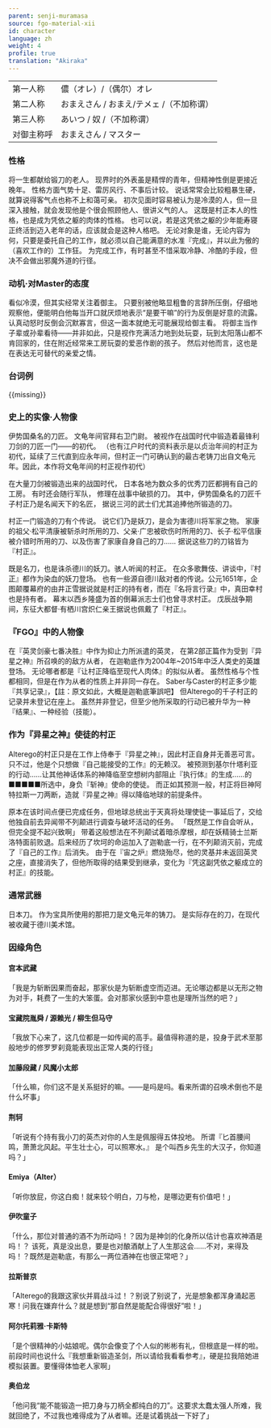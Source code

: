 ```yaml
---
parent: senji-muramasa
source: fgo-material-xii
id: character
language: zh
weight: 4
profile: true
translation: "Akiraka"
---
```


<table>
  <tr><td>第一人称</td><td>儂（オレ）/（偶尔）オレ</td></tr>
  <tr><td>第二人称</td><td>おまえさん / おまえ/テメェ /（不加称谓）</td></tr>
  <tr><td>第三人称</td><td>あいつ / 奴 /（不加称谓）</td></tr>
  <tr><td>对御主称呼</td><td>おまえさん / マスター</td></tr>
</table>

### 性格

将一生都献给锻刀的老人。
现界时的外表虽是精悍的青年，但精神性倒是更接近晚年。
性格方面气势十足、雷厉风行、不事后计较。
说话常常会比较粗暴生硬，就算说得客气点也称不上和蔼可亲。
初次见面时容易被认为是冷漠的人，但一旦深入接触，就会发现他是个很会照顾他人、很讲义气的人。
这既是村正本人的性格，也是成为凭依之躯的肉体的性格。
也可以说，若是这凭依之躯的少年能寿寝正终活到迈入老年的话，应该就会是这种人格吧。
无论对象是谁，无论内容为何，只要是委托自己的工作，就必须以自己能满意的水准『完成』，并以此为傲的（喜欢工作的）工作狂。
为完成工作，有时甚至不惜采取冷静、冷酷的手段，但决不会做出邪魔外道的行径。

### 动机·对Master的态度

看似冷漠，但其实经常关注着御主。
只要别被他略显粗鲁的言辞所压倒，仔细地观察他，便能明白他每当开口就厌烦地表示“是要干嘛”的行为反倒是好意的流露。
认真动怒时反倒会沉默寡言，但这一面本就绝无可能展现给御主看。
将御主当作子辈或孙辈看待——并非如此，只是视作充满活力地到处玩耍，玩到太阳落山都不肯回家的，住在附近经常来工房玩耍的爱恶作剧的孩子。
然后对他而言，这也是在表达无可替代的亲爱之情。

### 台词例

{{missing}}

### 史上的实像·人物像

伊势国桑名的刀匠。
文龟年间官拜右卫门尉。
被视作在战国时代中锻造着最锋利刀剑的刀匠一门——的初代。
（也有江户时代的资料表示是以贞治年间的村正为初代，延续了三代直到应永年间，但村正一门可确认到的最古老铸刀出自文龟元年。因此，本作将文龟年间的村正视作初代）

在大量刀剑被锻造出来的战国时代，
日本各地为数众多的优秀刀匠都拥有自己的工房。
有时还会随行军队，
修理在战事中破损的刀。
其中，伊势国桑名的刀匠千子村正乃是名闻天下的名匠，
据说三河的武士们尤其追捧他所锻造的刀。

村正一门锻造的刀有个传说。
说它们乃是妖刀，是会为害德川将军家之物。
家康的祖父·松平清康被斩杀时所用的刀、父亲·广忠被砍伤时所用的刀、长子·松平信康被介错时所用的刀、以及伤害了家康自身自己的刀……
据说这些刀的刀铭皆为『村正』。

既是名刀，也是诛杀德川的妖刀。骇人听闻的村正。
在众多歌舞伎、讲谈中，『村正』都作为染血的妖刀登场。
也有一些源自德川敌对者的传说。公元1651年，企图颠覆幕府的由井正雪据说就是村正的持有者，而在『名将言行录』中，真田幸村也是持有者。
幕末以西乡隆盛为首的倒幕派志士们也曾寻求村正。
戊辰战争期间，东征大都督·有栖川宫炽仁亲王据说也佩戴了『村正』。

### 『FGO』中的人物像

在『英灵剑豪七番决胜』中作为抑止力所派遣的英灵，
在第2部正篇作为受到『异星之神』所召唤的的敌方从者，
在迦勒底作为2004年~2015年中泛人类史的英雄登场。
无论哪者都是『让村正降临至现代人肉体』的拟似从者。
虽然性格与个性都相同，但是在作为从者的性质上并非同一存在。
Saber与Caster的村正多少能『共享记录』，【註：原文如此，大概是迦勒底筆誤吧】
但Alterego的千子村正的记录并未登记在座上。
虽然并非登记，但至少他所采取的行动已被升华为一种『结果』、一种经验（技能）。

### 作为『异星之神』使徒的村正

Alterego的村正只是在工作上侍奉于『异星之神』，因此村正自身并无善恶可言。只不过，他是个只想做『自己能接受的工作』的无赖汉。
被预测到基尔什塔利亚的行动……让其他神话体系的神降临至空想树内部阻止『执行体』的生成……的■■■■■所选中，身负『斩神』使命的使徒。
而正如其预测一般，村正将巨神阿特拉斯一刀两断，造就『异星之神』得以降临地球的前提条件。

原本在该时间点便已完成任务，但地球总统出于天真将处理使徒一事延后了，交给他独自前去异闻带不列颠进行调查与破坏活动的任务。
「既然是工作自会听从，但完全提不起兴致啊」
带着这般想法在不列颠试着暗杀摩根，却在妖精骑士兰斯洛特面前败退。后来经历了坎坷的命运加入了迦勒底一行，在不列颠消灭前，完成了『自己的工作』后消失。
由于在『宙之炉』燃烧殆尽，他的灵基并未返回英灵之座，直接消失了，但他所取得的结果受到继承，变化为『凭这副凭依之躯成立的村正』的技能。

### 通常武器

日本刀。
作为宝具所使用的那把刀是文龟元年的铸刀。
是实际存在的刀，在现代被收藏于德川美术馆。

### 因缘角色

#### 宫本武藏

「我是为斩断因果而奋起，那家伙是为斩断虚空而迈进。无论哪边都是以无形之物为对手，耗费了一生的大笨蛋。会对那家伙感到中意也是理所当然的吧？」

#### 宝藏院胤舜 / 源赖光 / 柳生但马守

「我放下心来了，这几位都是一如传闻的高手。最值得称道的是，投身于武术至那般地步的修罗罗刹竟能表现出正常人类的行径」

#### 加藤段藏 / 风魔小太郎

「什么嘛，你们这不是关系挺好的嘛。——是吗是吗。看来所谓的召唤术倒也不是什么坏事」

#### 荆轲

「听说有个持有我小刀的英杰对你的人生是佩服得五体投地。
所谓『匕首腰间鸣，萧萧北风起。平生壮士心，可以照寒水。』
是个叫西乡先生的大汉子，你知道吗？」

#### Emiya（Alter）

「听你放屁，你这白痴！就来较个明白，刀与枪，是哪边更有价值吧！」

#### 伊吹童子

「什么，那位对普通的酒不为所动吗！？因为是神剑的化身所以估计也喜欢神酒是吗！？
该死，真是没出息，要是也对酿酒献上了人生那这会……不对，来得及吗！？既然是迦勒底，有那么一两位酒神在也很正常吧？」

#### 拉斯普京

「Alterego的我跟这家伙并肩战斗过！？别说了别说了，光是想象都浑身涌起恶寒！问我在嫌弃什么？就是想到“那自然是能配合得很好”啦！」

#### 阿尔托莉雅·卡斯特

「是个很精神的小姑娘呢。偶尔会像变了个人似的彬彬有礼，但根底是一样的啦。前段时间也说什么『我想重新锻造圣剑，所以请给我看看参考』，硬是拉我陪她进模拟装置。要懂得体恤老人家啊」

#### 奥伯龙

「他问我“能不能锻造一把刀身与刀柄全都纯白的刀”。这要求太蠢太强人所难，我就回绝了，不过我也难得成为了从者嘛。还是试着挑战一下好了」
